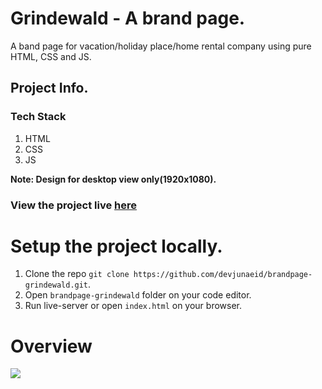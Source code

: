 # Grindewald - A brand page.
A band page for vacation/holiday place/home rental company using pure HTML, CSS and JS.

## Project Info.
### Tech Stack
1. HTML
2. CSS
3. JS

**Note: Design for desktop view only(1920x1080).**

### View the project live [here](https://devjunaeid.github.io/brandpage-grindewald)

# Setup the project locally.
1. Clone the repo `git clone https://github.com/devjunaeid/brandpage-grindewald.git`.
2. Open `brandpage-grindewald` folder on your code editor.
3. Run live-server or open `index.html` on your browser.

# Overview
![](./assets/screenshot/overview.gif)


